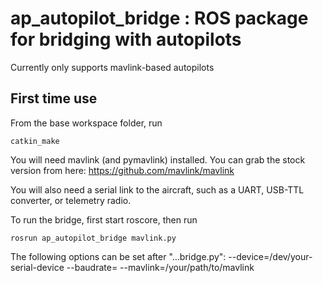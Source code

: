 # ap_autopilot_bridge : ROS package for bridging with autopilots

Currently only supports mavlink-based autopilots

## First time use

From the base workspace folder, run

	catkin_make

You will need mavlink (and pymavlink) installed. You can grab the stock version from here: https://github.com/mavlink/mavlink

You will also need a serial link to the aircraft, such as a UART, USB-TTL converter, or telemetry radio.

To run the bridge, first start roscore, then run

	rosrun ap_autopilot_bridge mavlink.py

The following options can be set after "...bridge.py":
	--device=/dev/your-serial-device
	--baudrate=<baudrate>
	--mavlink=/your/path/to/mavlink


